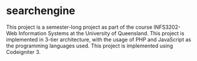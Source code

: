 # searchengine
This project is a semester-long project as part of the course INFS3202- Web Information Systems at the University of Queensland. This project is implemented in 3-tier architecture, with the usage of PHP and JavaScript as the programming languages used. This project is implemented using Codeigniter 3. 
